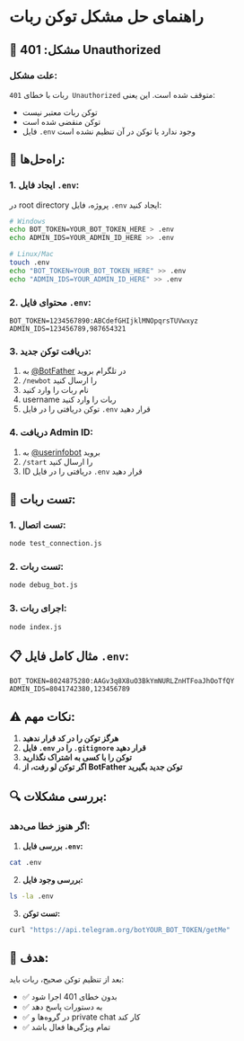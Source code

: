 # راهنمای حل مشکل توکن ربات

## 🚨 مشکل: 401 Unauthorized

### علت مشکل:
ربات با خطای `401 Unauthorized` متوقف شده است. این یعنی:
- توکن ربات معتبر نیست
- توکن منقضی شده است
- فایل `.env` وجود ندارد یا توکن در آن تنظیم نشده است

## 🔧 راه‌حل‌ها:

### 1. **ایجاد فایل `.env`:**

در root directory پروژه، فایل `.env` ایجاد کنید:

```bash
# Windows
echo BOT_TOKEN=YOUR_BOT_TOKEN_HERE > .env
echo ADMIN_IDS=YOUR_ADMIN_ID_HERE >> .env

# Linux/Mac
touch .env
echo "BOT_TOKEN=YOUR_BOT_TOKEN_HERE" >> .env
echo "ADMIN_IDS=YOUR_ADMIN_ID_HERE" >> .env
```

### 2. **محتوای فایل `.env`:**

```
BOT_TOKEN=1234567890:ABCdefGHIjklMNOpqrsTUVwxyz
ADMIN_IDS=123456789,987654321
```

### 3. **دریافت توکن جدید:**

1. به [@BotFather](https://t.me/BotFather) در تلگرام بروید
2. `/newbot` را ارسال کنید
3. نام ربات را وارد کنید
4. username ربات را وارد کنید
5. توکن دریافتی را در فایل `.env` قرار دهید

### 4. **دریافت Admin ID:**

1. به [@userinfobot](https://t.me/userinfobot) بروید
2. `/start` را ارسال کنید
3. ID دریافتی را در فایل `.env` قرار دهید

## 🚀 تست ربات:

### 1. **تست اتصال:**
```bash
node test_connection.js
```

### 2. **تست ربات:**
```bash
node debug_bot.js
```

### 3. **اجرای ربات:**
```bash
node index.js
```

## 📋 مثال کامل فایل `.env`:

```
BOT_TOKEN=8024875280:AAGv3q8X8uO3BkYmNURLZnHTFoaJhOoTfQY
ADMIN_IDS=8041742380,123456789
```

## ⚠️ نکات مهم:

1. **هرگز توکن را در کد قرار ندهید**
2. **فایل `.env` را در `.gitignore` قرار دهید**
3. **توکن را با کسی به اشتراک نگذارید**
4. **اگر توکن لو رفت، از BotFather توکن جدید بگیرید**

## 🔍 بررسی مشکلات:

### اگر هنوز خطا می‌دهد:

1. **بررسی فایل `.env`:**
```bash
cat .env
```

2. **بررسی وجود فایل:**
```bash
ls -la .env
```

3. **تست توکن:**
```bash
curl "https://api.telegram.org/botYOUR_BOT_TOKEN/getMe"
```

## 🎯 هدف:

بعد از تنظیم توکن صحیح، ربات باید:
- ✅ بدون خطای 401 اجرا شود
- ✅ به دستورات پاسخ دهد
- ✅ در گروه‌ها و private chat کار کند
- ✅ تمام ویژگی‌ها فعال باشد
